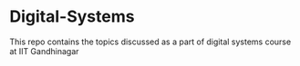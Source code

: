 # Digital-Systems
This repo contains the topics discussed as a part of digital systems course at IIT Gandhinagar
